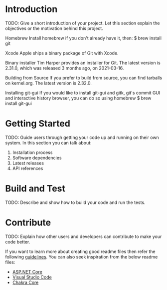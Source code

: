 # Introduction 
TODO: Give a short introduction of your project. Let this section explain the objectives or the motivation behind this project. 

Homebrew
Install homebrew if you don't already have it, then:
$ brew install git

Xcode
Apple ships a binary package of Git with Xcode.

Binary installer
Tim Harper provides an installer for Git. The latest version is 2.31.0, which was released 3 months ago, on 2021-03-16.

Building from Source
If you prefer to build from source, you can find tarballs on kernel.org. The latest version is 2.32.0.

Installing git-gui
If you would like to install git-gui and gitk, git's commit GUI and interactive history browser, you can do so using homebrew
$ brew install git-gui

# Getting Started
TODO: Guide users through getting your code up and running on their own system. In this section you can talk about:
1.	Installation process
2.	Software dependencies
3.	Latest releases
4.	API references

# Build and Test
TODO: Describe and show how to build your code and run the tests. 

# Contribute
TODO: Explain how other users and developers can contribute to make your code better. 

If you want to learn more about creating good readme files then refer the following [guidelines](https://docs.microsoft.com/en-us/azure/devops/repos/git/create-a-readme?view=azure-devops). You can also seek inspiration from the below readme files:
- [ASP.NET Core](https://github.com/aspnet/Home)
- [Visual Studio Code](https://github.com/Microsoft/vscode)
- [Chakra Core](https://github.com/Microsoft/ChakraCore)